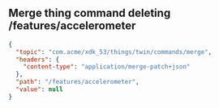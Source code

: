 ## Merge thing command deleting /features/accelerometer

```json
{
  "topic": "com.acme/xdk_53/things/twin/commands/merge",
  "headers": {
    "content-type": "application/merge-patch+json"
  },
  "path": "/features/accelerometer",
  "value": null
}
```
